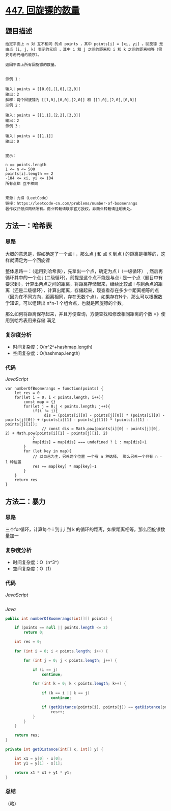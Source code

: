 # [447. 回旋镖的数量](https://leetcode-cn.com/problems/number-of-boomerangs/)

## 题目描述

```
给定平面上 n 对 互不相同 的点 points ，其中 points[i] = [xi, yi] 。回旋镖 是由点 (i, j, k) 表示的元组 ，其中 i 和 j 之间的距离和 i 和 k 之间的距离相等（需要考虑元组的顺序）。

返回平面上所有回旋镖的数量。

 
示例 1：

输入：points = [[0,0],[1,0],[2,0]]
输出：2
解释：两个回旋镖为 [[1,0],[0,0],[2,0]] 和 [[1,0],[2,0],[0,0]]
示例 2：

输入：points = [[1,1],[2,2],[3,3]]
输出：2
示例 3：

输入：points = [[1,1]]
输出：0
 

提示：

n == points.length
1 <= n <= 500
points[i].length == 2
-104 <= xi, yi <= 104
所有点都 互不相同


来源：力扣（LeetCode）
链接：https://leetcode-cn.com/problems/number-of-boomerangs
著作权归领扣网络所有。商业转载请联系官方授权，非商业转载请注明出处。
```

## 方法一：哈希表

### 思路

大概的意思是，假如确定了一个点 i ，那么点 j 和 点 K 到点 i  的距离是相等的，这样就满足为一个回旋镖

整体思路一：（运用到哈希表），先拿出一个点，确定为点 i（一级循环） , 然后再循环其中的一个点 j (二级循环)，前提是这个点不能是与点 i 是一个点（题目中有要求到），计算出两点之间的距离，将距离存储起来，继续比较点 i 与剩余点的距离（还是二级循环），计算出距离，存储起来，现查看存在多少个距离相等的点（因为在不同方向，距离相同，存在无数个点），如果存在N个，那么可以根据数学知识，可以组建出 n*n-1 个组合点，也就是回旋镖的个数。

那么如何将距离保存起来，并且方便查询，方便查找和修改相同距离的个数 =》使用到哈希表用来存储 满足

### 复杂度分析

- 时间复杂度：O(n^2^+hashmap.length)
- 空间复杂度：O(hashmap.length)

### 代码

*JavaScript*

```JS
var numberOfBoomerangs = function(points) {
	let res = 0
    for(let i = 0; i < points.length; i++){
        const map = {}
        for(let j = 0;j < points.length; j++){
            if(i != j){
                 dis = (points[i][0] - points[j][0]) * (points[i][0] - points[j][0]) + (points[i][1] - points[j][1]) * (points[i][1] - points[j][1]);
                // const dis = Math.pow(points[i][0] - points[j][0], 2) + Math.pow(points[i][1] - points[j][1], 2)
            }
            map[dis] = map[dis] === undefined ? 1 : map[dis]+1
        }
        for (let key in map){
          	// 以自己为主，另外两个位置 一个有 n 种选择， 那么另外一个只有 n - 1 种位置
            res += map[key] * map[key]-1
        }
    }
    return res
}
```

## 方法二：暴力

### 思路

三个for循环，计算每个 i 到 j ,i 到 k 的循环的距离，如果距离相等，那么回旋镖数量加一

### 复杂度分析

- 时间复杂度：O（n^3^）
- 空间复杂度：O（1）

### 代码

*JavaScript*

```JS

```

*Java*

```Java
public int numberOfBoomerangs(int[][] points) {

    if (points == null || points.length <= 2)
        return 0;

    int res = 0;
    
    for (int i = 0; i < points.length; i++) {

        for (int j = 0; j < points.length; j++) {

            if (i == j)
                continue;

            for (int k = 0; k < points.length; k++) {
                
                if (k == i || k == j)
                    continue;

                if (getDistance(points[i], points[j]) == getDistance(points[i], points[k]))
                    res++;
            }
        }
    }

    return res;   
}

private int getDistance(int[] x, int[] y) {

    int x1 = y[0] - x[0];
    int y1 = y[1] - x[1];

    return x1 * x1 + y1 * y1;
}
```

### **总结**

（略）